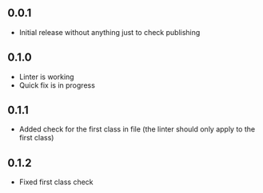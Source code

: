 ## 0.0.1

* Initial release without anything just to check publishing



## 0.1.0

* Linter is working
* Quick fix is in progress



## 0.1.1

* Added check for the first class in file (the linter should only apply to the first class)



## 0.1.2

* Fixed first class check